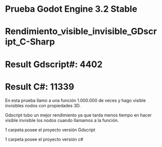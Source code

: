 # Prueba Godot Engine 3.2 Stable
# Rendimiento_visible_invisible_GDscript_C-Sharp
# Result Gdscript#: 4402
# Result C#: 11339
En esta prueba llamo a una función 1.000.000 de veces y hago visible invisibles nodos con propiedades 3D.

Gdscript tubo un mejor rendimiento ya que tarda menos tiempo en hacer visible invisible los nodos cuando llamamos a la función.

1 carpeta posee el proyecto versión Gdscript

1 carpeta posee el proyecto versión c#








